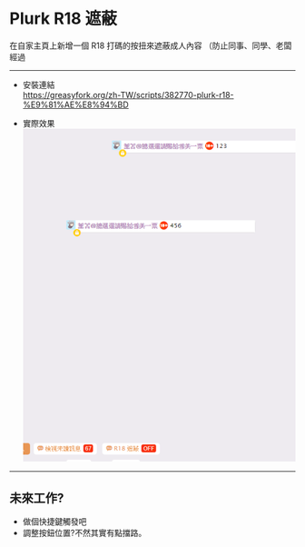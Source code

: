 # Plurk R18 遮蔽
在自家主頁上新增一個 R18 打碼的按扭來遮蔽成人內容 （防止同事、同學、老闆經過

----
* 安裝連結  
https://greasyfork.org/zh-TW/scripts/382770-plurk-r18-%E9%81%AE%E8%94%BD

* 實際效果  
![image](https://github.com/SentenceDot/plurk-R18-/blob/master/preview.gif)

---
## 未來工作?

* 做個快捷鍵觸發吧
* 調整按鈕位置?不然其實有點擋路。
